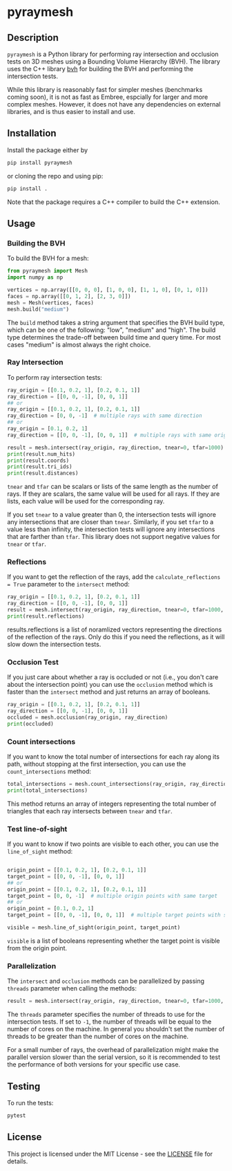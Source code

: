 # pyraymesh

## Description

`pyraymesh` is a Python library for performing ray intersection and occlusion
tests on 3D meshes using a Bounding Volume Hierarchy (BVH). The library uses
the C++ library [bvh](https://github.com/madmann91/bvh) for building the BVH and performing the intersection tests.

While this library is reasonably fast for simpler meshes (benchmarks coming soon), it is not as fast as Embree, espcially for larger and more complex meshes. However, it does not
have any dependencies on external libraries, and is thus easier to install and use.

## Installation

Install the package either by 

```sh
pip install pyraymesh
```

or cloning the repo and using pip:

```sh   
pip install .
```

Note that the package requires a C++ compiler to build the C++ extension.

## Usage

### Building the BVH

To build the BVH for a mesh:

```python
from pyraymesh import Mesh
import numpy as np

vertices = np.array([[0, 0, 0], [1, 0, 0], [1, 1, 0], [0, 1, 0]])
faces = np.array([[0, 1, 2], [2, 3, 0]])
mesh = Mesh(vertices, faces)
mesh.build("medium")
```

The `build` method takes a string argument that specifies the BVH build type, which can be one of the following:
"low", "medium" and "high". The build type determines the trade-off between build time and query time. For most cases
"medium" is almost always the right choice.

### Ray Intersection

To perform ray intersection tests:

```python
ray_origin = [[0.1, 0.2, 1], [0.2, 0.1, 1]]
ray_direction = [[0, 0, -1], [0, 0, 1]]
## or 
ray_origin = [[0.1, 0.2, 1], [0.2, 0.1, 1]]
ray_direction = [0, 0, -1]  # multiple rays with same direction
## or 
ray_origin = [0.1, 0.2, 1]
ray_direction = [[0, 0, -1], [0, 0, 1]]  # multiple rays with same origin

result = mesh.intersect(ray_origin, ray_direction, tnear=0, tfar=1000)
print(result.num_hits)
print(result.coords)
print(result.tri_ids)
print(result.distances)
```

`tnear` and `tfar` can be scalars or lists of the same length as the number of rays. If they are scalars, the same
value will be used for all rays. If they are lists, each value will be used for the corresponding ray.

If you set `tnear` to a value greater than 0, the intersection tests will ignore any intersections that are closer 
than `tnear`. Similarly, if you set `tfar` to a value less than infinity, the intersection tests will ignore any 
intersections that are farther than `tfar`. This library does not support negative values for `tnear` or `tfar`.

### Reflections

If you want to get the reflection of the rays, add the `calculate_reflections = True` 
parameter to the `intersect` method:

```python
ray_origin = [[0.1, 0.2, 1], [0.2, 0.1, 1]]
ray_direction = [[0, 0, -1], [0, 0, 1]]
result = mesh.intersect(ray_origin, ray_direction, tnear=0, tfar=1000, calculate_reflections=True)
print(result.reflections)
```
results.reflections is a list  of noramlized vectors representing the directions of the 
reflection of the rays. Only do this if you need the reflections, as it will slow down the
intersection tests.



### Occlusion Test

If you just care about whether a ray is occluded or not (i.e., you don't care about
the intersection point) you can use the `occlusion` method which is faster than the
`intersect` method and just returns an array of booleans.

```python
ray_origin = [[0.1, 0.2, 1], [0.2, 0.1, 1]]
ray_direction = [[0, 0, -1], [0, 0, 1]]
occluded = mesh.occlusion(ray_origin, ray_direction)
print(occluded)
```

### Count intersections

If you want to know the total number of intersections for each ray along its path, without stopping at the first
intersection, you can use the `count_intersections` method:

```python
total_intersections = mesh.count_intersections(ray_origin, ray_direction)
print(total_intersections)
```
This method returns an array of integers representing the total number of triangles that each ray intersects 
between `tnear` and `tfar`.

### Test line-of-sight

If you want to know if two points are visible to each other, you can use the `line_of_sight` method:

```python

origin_point = [[0.1, 0.2, 1], [0.2, 0.1, 1]]
target_point = [[0, 0, -1], [0, 0, 1]]
## or 
origin_point = [[0.1, 0.2, 1], [0.2, 0.1, 1]]
target_point = [0, 0, -1]  # multiple origin points with same target
## or 
origin_point = [0.1, 0.2, 1]
target_point = [[0, 0, -1], [0, 0, 1]]  # multiple target points with same origin

visible = mesh.line_of_sight(origin_point, target_point)
```
 `visible` is a list of booleans representing whether the target point is visible from the origin point.


### Parallelization

The `intersect` and `occlusion` methods can be parallelized by passing `threads` parameter when calling the methods:

```python
result = mesh.intersect(ray_origin, ray_direction, tnear=0, tfar=1000, threads=4)
```

The `threads` parameter specifies the number of threads to use for the intersection tests. If set to `-1`, 
the number of threads will be equal to the number of cores on the machine. In general you shouldn't set the number of 
threads to be greater than the number of cores on the machine.

For a small number of rays, the overhead of parallelization might make the parallel version slower than the serial
version, so it is recommended to test the performance of both versions for your specific use case.


## Testing

To run the tests:

```sh
pytest
```

## License

This project is licensed under the MIT License - see the [LICENSE](LICENSE) file for details.
